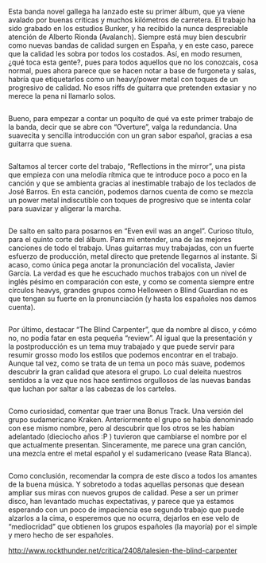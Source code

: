 Esta banda novel gallega ha lanzado este su primer álbum, que ya viene avalado por buenas críticas y muchos kilómetros de carretera. El trabajo ha sido grabado en los estudios Bunker, y ha recibido la nunca despreciable atención de Alberto Rionda (Avalanch). Siempre está muy bien descubrir como nuevas bandas de calidad surgen en España, y en este caso, parece que la calidad les sobra por todos los costados. Así, en modo resumen, ¿qué toca esta gente?, pues para todos aquellos que no los conozcais, cosa normal, pues ahora parece que se hacen notar a base de furgoneta y salas, habría que etiquetarlos como un heavy/power metal con toques de un progresivo de calidad. No esos riffs de guitarra que pretenden extasiar y no merece la pena ni llamarlo solos.
<pre></pre>
Bueno, para empezar a contar un poquíto de qué va este primer trabajo de la banda, decir que se abre con “Overture”, valga la redundancia. Una suavecita y sencilla introducción con un gran sabor español, gracias a esa guitarra que suena.
<pre></pre>
Saltamos al tercer corte del trabajo, “Reflections in the mirror”, una pista que empieza con una melodía rítmica que te introduce poco a poco en la canción y que se ambienta gracias al inestimable trabajo de los teclados de José Barros. En esta canción, podemos darnos cuenta de como se mezcla un power metal indiscutible con toques de progresivo que se intenta colar para suavizar y aligerar la marcha.
<pre></pre>
De salto en salto para posarnos en “Even evil was an angel”. Curioso título, para el quinto corte del álbum. Para mi entender, una de las mejores canciones de todo el trabajo. Unas guitarras muy trabajadas, con un fuerte esfuerzo de producción, metal directo que pretende llegarnos al instante. Si acaso, como única pega anotar la pronunciación del vocalista, Javier García. La verdad es que he escuchado muchos trabajos con un nivel de inglés pésimo en comparación con este, y como se comenta siempre entre círculos heavys, grandes grupos como Helloween o Blind Guardian no es que tengan su fuerte en la pronunciación (y hasta los españoles nos damos cuenta).
<pre></pre>
Por último, destacar “The Blind Carpenter”, que da nombre al disco, y cómo no, no podía fatar en esta pequeña “review”. Al igual que la presentación y la postproducción es un tema muy trabajado y que puede servir para resumir grosso modo los estilos que podemos encontrar en el trabajo. Aunque tal vez, como se trata de un tema un poco más suave, podemos descubrir la gran calidad que atesora el grupo. Lo cual deleita nuestros sentidos a la vez que nos hace sentirnos orgullosos de las nuevas bandas que luchan por saltar a las cabezas de los carteles.
<pre></pre>
Como curiosidad, comentar que traer una Bonus Track. Una versión del grupo sudamericano Kraken. Anteriormente el grupo se había denominado con ese mismo nombre, pero al descubrir que los otros se les habían adelantado (dieciocho años :P ) tuvieron que cambiarse el nombre por el que actualmente presentan. Sinceramente, me parece una gran canción, una mezcla entre el metal español y el sudamericano (vease Rata Blanca).
<pre></pre>
Como conclusión, recomendar la compra de este disco a todos los amantes de la buena música. Y sobretodo a todas aquellas personas que desean ampliar sus miras con nuevos grupos de calidad. Pese a ser un primer disco, han levantado muchas expectativas, y parece que ya estamos esperando con un poco de impaciencia ese segundo trabajo que puede alzarlos a la cima, o esperemos que no ocurra, dejarlos en ese velo de “mediocridad” que obtienen los grupos españoles (la mayoría) por el simple y mero hecho de ser españoles.

http://www.rockthunder.net/critica/2408/talesien-the-blind-carpenter
